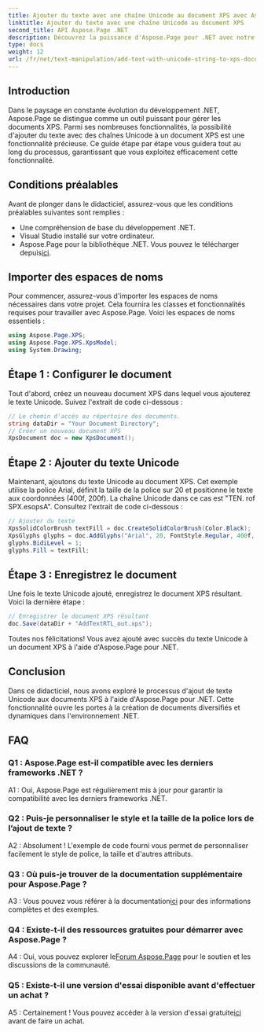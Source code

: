 ```yaml
---
title: Ajouter du texte avec une chaîne Unicode au document XPS avec Aspose.Page
linktitle: Ajouter du texte avec une chaîne Unicode au document XPS
second_title: API Aspose.Page .NET
description: Découvrez la puissance d'Aspose.Page pour .NET avec notre guide étape par étape sur l'ajout de texte Unicode aux documents XPS.
type: docs
weight: 12
url: /fr/net/text-manipulation/add-text-with-unicode-string-to-xps-document/
---
```

## Introduction

Dans le paysage en constante évolution du développement .NET, Aspose.Page se distingue comme un outil puissant pour gérer les documents XPS. Parmi ses nombreuses fonctionnalités, la possibilité d'ajouter du texte avec des chaînes Unicode à un document XPS est une fonctionnalité précieuse. Ce guide étape par étape vous guidera tout au long du processus, garantissant que vous exploitez efficacement cette fonctionnalité.

## Conditions préalables

Avant de plonger dans le didacticiel, assurez-vous que les conditions préalables suivantes sont remplies :

- Une compréhension de base du développement .NET.
- Visual Studio installé sur votre ordinateur.
-  Aspose.Page pour la bibliothèque .NET. Vous pouvez le télécharger depuis[ici](https://releases.aspose.com/page/net/).

## Importer des espaces de noms

Pour commencer, assurez-vous d'importer les espaces de noms nécessaires dans votre projet. Cela fournira les classes et fonctionnalités requises pour travailler avec Aspose.Page. Voici les espaces de noms essentiels :

```csharp
using Aspose.Page.XPS;
using Aspose.Page.XPS.XpsModel;
using System.Drawing;
```

## Étape 1 : Configurer le document

Tout d'abord, créez un nouveau document XPS dans lequel vous ajouterez le texte Unicode. Suivez l'extrait de code ci-dessous :

```csharp
// Le chemin d'accès au répertoire des documents.
string dataDir = "Your Document Directory";
// Créer un nouveau document XPS
XpsDocument doc = new XpsDocument();
```

## Étape 2 : Ajouter du texte Unicode

Maintenant, ajoutons du texte Unicode au document XPS. Cet exemple utilise la police Arial, définit la taille de la police sur 20 et positionne le texte aux coordonnées (400f, 200f). La chaîne Unicode dans ce cas est "TEN. rof SPX.esopsA". Consultez l'extrait de code ci-dessous :

```csharp
// Ajouter du texte
XpsSolidColorBrush textFill = doc.CreateSolidColorBrush(Color.Black);
XpsGlyphs glyphs = doc.AddGlyphs("Arial", 20, FontStyle.Regular, 400f, 200f, "TEN. rof SPX.esopsA");
glyphs.BidiLevel = 1;
glyphs.Fill = textFill;
```

## Étape 3 : Enregistrez le document

Une fois le texte Unicode ajouté, enregistrez le document XPS résultant. Voici la dernière étape :

```csharp
// Enregistrer le document XPS résultant
doc.Save(dataDir + "AddTextRTL_out.xps");
```

Toutes nos félicitations! Vous avez ajouté avec succès du texte Unicode à un document XPS à l'aide d'Aspose.Page pour .NET.

## Conclusion

Dans ce didacticiel, nous avons exploré le processus d'ajout de texte Unicode aux documents XPS à l'aide d'Aspose.Page pour .NET. Cette fonctionnalité ouvre les portes à la création de documents diversifiés et dynamiques dans l'environnement .NET.

## FAQ

### Q1 : Aspose.Page est-il compatible avec les derniers frameworks .NET ?

A1 : Oui, Aspose.Page est régulièrement mis à jour pour garantir la compatibilité avec les derniers frameworks .NET.

### Q2 : Puis-je personnaliser le style et la taille de la police lors de l’ajout de texte ?

A2 : Absolument ! L'exemple de code fourni vous permet de personnaliser facilement le style de police, la taille et d'autres attributs.

### Q3 : Où puis-je trouver de la documentation supplémentaire pour Aspose.Page ?

 A3 : Vous pouvez vous référer à la documentation[ici](https://reference.aspose.com/page/net/) pour des informations complètes et des exemples.

### Q4 : Existe-t-il des ressources gratuites pour démarrer avec Aspose.Page ?

 A4 : Oui, vous pouvez explorer le[Forum Aspose.Page](https://forum.aspose.com/c/page/39) pour le soutien et les discussions de la communauté.

### Q5 : Existe-t-il une version d'essai disponible avant d'effectuer un achat ?

 A5 : Certainement ! Vous pouvez accéder à la version d'essai gratuite[ici](https://releases.aspose.com/) avant de faire un achat.